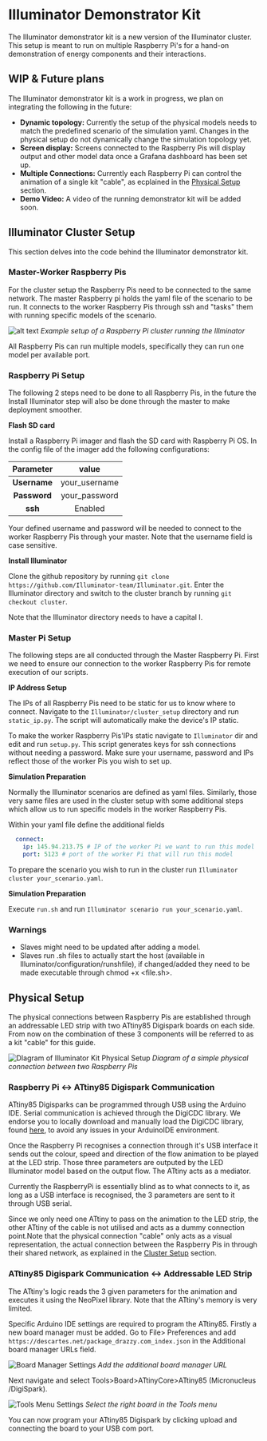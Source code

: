 # Illuminator Demonstrator Kit

The Illuminator demonstrator kit is a new version of the Illuminator cluster. This setup is meant to run on multiple Raspberry Pi's for a hand-on demonstration of energy components and their interactions. 

## WIP & Future plans

The Illuminator demonstrator kit is a work in progress, we plan on integrating the following in the future:

- **Dynamic topology:** Currently the setup of the physical models needs to match the predefined scenario of the simulation yaml. Changes in the physical setup do not dynamically change the simulation topology yet.
- **Screen display:** Screens connected to the Raspberry Pis will display output and other model data once a Grafana dashboard has been set up.
- **Multiple Connections:** Currently each Raspberry Pi can control the animation of a single kit "cable", as ecplained in the [Physical Setup](#physical-setup) section.
- **Demo Video:** A video of the running demonstrator kit will be added soon.

## Illuminator Cluster Setup
This section delves into the code behind the Illuminator demonstrator kit.

### Master-Worker Raspberry Pis
For the cluster setup the Raspberry Pis need to be connected to the same network. The master Raspberry pi holds the yaml file of the scenario to be run. It connects to the worker Raspberry Pis through ssh and "tasks" them with running specific models of the scenario. 

![alt text](image-1.png)
*Example setup of a Raspberry Pi cluster running the Illminator*


All Raspberry Pis can run multiple models, specifically they can run one model per available port. 

### Raspberry Pi Setup

The following 2 steps need to be done to all Raspberry Pis, in the future the Install Illuminator step will also be done through the master to make deployment smoother.

__Flash SD card__

Install a Raspberry Pi imager and flash the SD card with Raspberry Pi OS.
In the config file of the imager add the following configurations:

| **Parameter** | value |
|:------------:|:-------------:|
| **Username** | your_username |
| **Password** | your_password |
|    **ssh**   |    Enabled    |

Your defined username and password will be needed to connect to the worker Raspberry Pis through your master. Note that the username field is case sensitive.

__Install Illuminator__

Clone the github repository by running `git clone https://github.com/Illuminator-team/Illuminator.git`. Enter the Illuminator directory and switch to the cluster branch by running `git checkout cluster`. 

Note that the Illuminator directory needs to have a capital I.

### Master Pi Setup
The following steps are all conducted through the Master Raspberry Pi. First we need to ensure our connection to the worker Raspberry Pis for remote execution of our scripts.

__IP Address Setup__

The IPs of all Raspberry Pis need to be static for us to know where to connect. Navigate to the `Illuminator/cluster_setup` directory and run `static_ip.py`. The script will automatically make the device's IP static.

To make the worker Raspberry Pis'IPs static navigate to `Illuminator` dir and edit and run `setup.py`. This script generates keys for ssh connections without needing a password. Make sure your username, password and IPs reflect those of the worker Pis you wish to set up.

__Simulation Preparation__

Normally the Illuminator scenarios are defined as yaml files. Similarly, those very same files are used in the cluster setup with some additional steps which allow us to run specific models in the worker Raspberry Pis.

Within your yaml file define the additional fields
```yml
  connect:
    ip: 145.94.213.75 # IP of the worker Pi we want to run this model
    port: 5123 # port of the worker Pi that will run this model
```
To prepare the scenario you wish to run in the cluster run `Illuminator cluster your_scenario.yaml`.

__Simulation Preparation__

Execute `run.sh` and run `Illuminator scenario run your_scenario.yaml`.

### Warnings

- Slaves might need to be updated after adding a model.
- Slaves run .sh files to actually start the host (available in Illuminator/configuration/runshfile), if changed/added they need to be made executable through chmod +x <file.sh>.

## Physical Setup

The physical connections between Raspberry Pis are established through an addressable LED strip with two ATtiny85 Digispark boards on each side. From now on the combination of these 3 components will be referred to as a kit "cable" for this guide.

![DIagram of Illuminator Kit Physical Setup](image-2.png)
*Diagram of a simple physical connection between two Raspberry Pis* 

### Raspberry Pi <-> ATtiny85 Digispark Communication

ATtiny85 Digisparks can be programmed through USB using the Arduino IDE. Serial communication is achieved through the DigiCDC library. We endorse you to locally download and manually load the DigiCDC library, found [here](https://github.com/digistump/DigistumpArduino/tree/master/digistump-avr/libraries/DigisparkCDC),  to avoid any issues in your ArduinoIDE environment.

Once the Raspberry Pi recognises a connection through it's USB interface it sends out the colour, speed and direction of the flow animation to be played at the LED strip. Those three parameters are outputed by the LED Illuminator model based on the output flow. The ATtiny acts as a mediator.

Currently the RaspberryPi is essentially blind as to what connects to it, as long as a USB interface is recognised, the 3 parameters are sent to it through USB serial.

Since we only need one ATtiny to pass on the animation to the LED strip, the other ATtiny of the cable is not utilised and acts as a dummy connection point.Note that the physical connection "cable" only acts as a visual representation, the actual connection between the Raspberry Pis in through their shared network, as explained in the [Cluster Setup](#illuminator-cluster-setup)  section.

### ATtiny85 Digispark Communication <-> Addressable LED Strip

The ATtiny's logic reads the 3 given parameters for the animation and executes it using the NeoPixel library. Note that the ATtiny's memory is very limited.

Specific Arduino IDE settings are required to program the ATtiny85. Firstly a new board manager must be added. Go to File> Preferences and add `https://descartes.net/package_drazzy.com_index.json` in the Additional board manager URLs field. 

![Board Manager Settings](image-4.png)
*Add the additional board manager URL*

Next navigate and select Tools>Board>ATtinyCore>ATtiny85 (Micronucleus /DigiSpark).

![Tools Menu Settings](image-3.png)
*Select the right board in the Tools menu*

You can now program your ATtiny85 Digispark by clicking upload and connecting the board to your USB com port.
